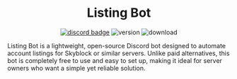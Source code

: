 <h1 align = "center">
  Listing Bot
</h1>


<div align="center">

[![discord badge](https://img.shields.io/discord/1325571365079879774?label=discord&color=9089DA&logo=discord&style=for-the-badge)](https://discord.gg/GAhS8UfDyy)
![version](https://img.shields.io/badge/version-1.0.0-blue?style=for-the-badge)
![download](https://img.shields.io/badge/downloads-0-green?style=for-the-badge)

</div>

Listing Bot is a lightweight, open-source Discord bot designed to automate account listings for Skyblock or similar servers. Unlike paid alternatives, this bot is completely free to use and easy to set up, making it ideal for server owners who want a simple yet reliable solution.
